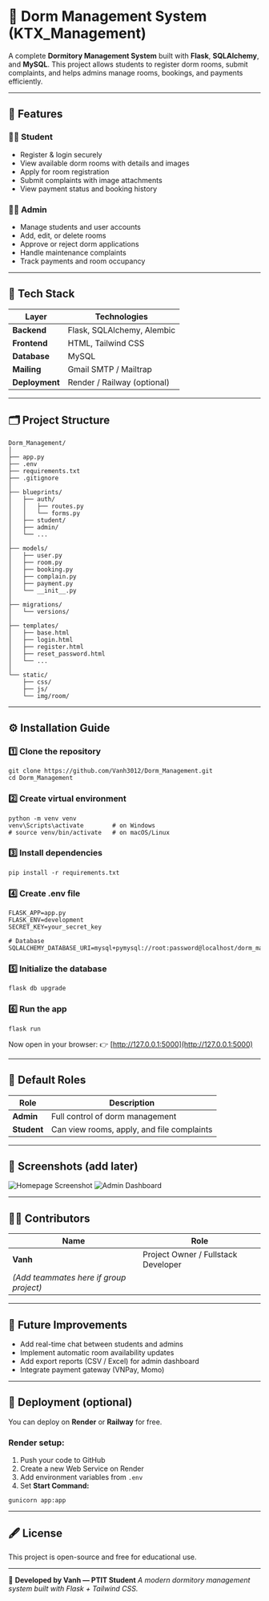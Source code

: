 # 🏩 Dorm Management System (KTX_Management)

A complete **Dormitory Management System** built with **Flask**, **SQLAlchemy**, and **MySQL**.
This project allows students to register dorm rooms, submit complaints, and helps admins manage rooms, bookings, and payments efficiently.

---

## 🚀 Features

### 👩‍🎓 Student

- Register & login securely
- View available dorm rooms with details and images
- Apply for room registration
- Submit complaints with image attachments
- View payment status and booking history

### 👨‍💼 Admin

- Manage students and user accounts
- Add, edit, or delete rooms
- Approve or reject dorm applications
- Handle maintenance complaints
- Track payments and room occupancy

---

## 🧱 Tech Stack

| Layer          | Technologies                |
| -------------- | --------------------------- |
| **Backend**    | Flask, SQLAlchemy, Alembic  |
| **Frontend**   | HTML, Tailwind CSS          |
| **Database**   | MySQL                       |
| **Mailing**    | Gmail SMTP / Mailtrap       |
| **Deployment** | Render / Railway (optional) |

---

## 🗂️ Project Structure

```
Dorm_Management/
│
├── app.py
├── .env
├── requirements.txt
├── .gitignore
│
├── blueprints/
│   ├── auth/
│   │   ├── routes.py
│   │   └── forms.py
│   ├── student/
│   ├── admin/
│   └── ...
│
├── models/
│   ├── user.py
│   ├── room.py
│   ├── booking.py
│   ├── complain.py
│   ├── payment.py
│   └── __init__.py
│
├── migrations/
│   └── versions/
│
├── templates/
│   ├── base.html
│   ├── login.html
│   ├── register.html
│   ├── reset_password.html
│   └── ...
│
└── static/
    ├── css/
    ├── js/
    └── img/room/
```

---

## ⚙️ Installation Guide

### 1️⃣ Clone the repository

```
git clone https://github.com/Vanh3012/Dorm_Management.git
cd Dorm_Management
```

### 2️⃣ Create virtual environment

```
python -m venv venv
venv\Scripts\activate        # on Windows
# source venv/bin/activate   # on macOS/Linux
```

### 3️⃣ Install dependencies

```
pip install -r requirements.txt
```

### 4️⃣ Create .env file

```
FLASK_APP=app.py
FLASK_ENV=development
SECRET_KEY=your_secret_key

# Database
SQLALCHEMY_DATABASE_URI=mysql+pymysql://root:password@localhost/dorm_management
```

### 5️⃣ Initialize the database

```
flask db upgrade
```

### 6️⃣ Run the app

```
flask run
```

Now open in your browser:
👉 [http://127.0.0.1:5000](http://127.0.0.1:5000)

---

## 🧾 Default Roles

| Role        | Description                                |
| ----------- | ------------------------------------------ |
| **Admin**   | Full control of dorm management            |
| **Student** | Can view rooms, apply, and file complaints |

---

## 📸 Screenshots (add later)

![Homepage Screenshot](static/img/room/home.png)
![Admin Dashboard](static/img/room/dashboard.png)

---

## 👨‍💻 Contributors

| Name                                    | Role                                |
| --------------------------------------- | ----------------------------------- |
| **Vanh**                                | Project Owner / Fullstack Developer |
| _(Add teammates here if group project)_ |                                     |

---

## 🧠 Future Improvements

- Add real-time chat between students and admins
- Implement automatic room availability updates
- Add export reports (CSV / Excel) for admin dashboard
- Integrate payment gateway (VNPay, Momo)

---

## 🛄 Deployment (optional)

You can deploy on **Render** or **Railway** for free.

### Render setup:

1. Push your code to GitHub
2. Create a new Web Service on Render
3. Add environment variables from `.env`
4. Set **Start Command:**

```
gunicorn app:app
```

---

## 🖋️ License

This project is open-source and free for educational use.

---

💬 **Developed by Vanh — PTIT Student**
_A modern dormitory management system built with Flask + Tailwind CSS._
